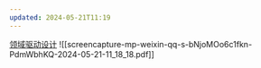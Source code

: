 ```yaml
---
updated: 2024-05-21T11:19
---
```

[领域驱动设计](https://mp.weixin.qq.com/s/bNjoMOo6c1fkn-PdmWbhKQ)
![[screencapture-mp-weixin-qq-s-bNjoMOo6c1fkn-PdmWbhKQ-2024-05-21-11_18_18.pdf]]
